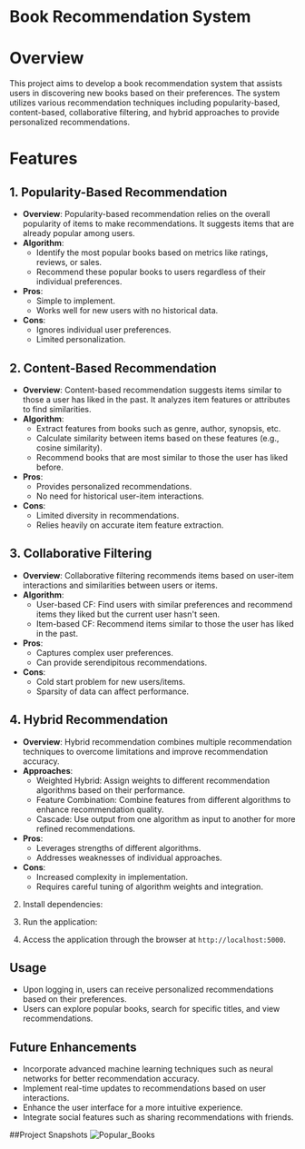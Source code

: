 # Book Recommendation System 


# Overview
This project aims to develop a book recommendation system that assists users in discovering new books based on their preferences. The system utilizes various recommendation techniques including popularity-based, content-based, collaborative filtering, and hybrid approaches to provide personalized recommendations.

# Features
## 1. Popularity-Based Recommendation
- **Overview**: Popularity-based recommendation relies on the overall popularity of items to make recommendations. It suggests items that are already popular among users.
- **Algorithm**: 
  - Identify the most popular books based on metrics like ratings, reviews, or sales.
  - Recommend these popular books to users regardless of their individual preferences.
- **Pros**:
  - Simple to implement.
  - Works well for new users with no historical data.
- **Cons**:
  - Ignores individual user preferences.
  - Limited personalization.

## 2. Content-Based Recommendation
- **Overview**: Content-based recommendation suggests items similar to those a user has liked in the past. It analyzes item features or attributes to find similarities.
- **Algorithm**: 
  - Extract features from books such as genre, author, synopsis, etc.
  - Calculate similarity between items based on these features (e.g., cosine similarity).
  - Recommend books that are most similar to those the user has liked before.
- **Pros**:
  - Provides personalized recommendations.
  - No need for historical user-item interactions.
- **Cons**:
  - Limited diversity in recommendations.
  - Relies heavily on accurate item feature extraction.

## 3. Collaborative Filtering
- **Overview**: Collaborative filtering recommends items based on user-item interactions and similarities between users or items.
- **Algorithm**: 
  - User-based CF: Find users with similar preferences and recommend items they liked but the current user hasn't seen.
  - Item-based CF: Recommend items similar to those the user has liked in the past.
- **Pros**:
  - Captures complex user preferences.
  - Can provide serendipitous recommendations.
- **Cons**:
  - Cold start problem for new users/items.
  - Sparsity of data can affect performance.

## 4. Hybrid Recommendation
- **Overview**: Hybrid recommendation combines multiple recommendation techniques to overcome limitations and improve recommendation accuracy.
- **Approaches**:
  - Weighted Hybrid: Assign weights to different recommendation algorithms based on their performance.
  - Feature Combination: Combine features from different algorithms to enhance recommendation quality.
  - Cascade: Use output from one algorithm as input to another for more refined recommendations.
- **Pros**:
  - Leverages strengths of different algorithms.
  - Addresses weaknesses of individual approaches.
- **Cons**:
  - Increased complexity in implementation.
  - Requires careful tuning of algorithm weights and integration.

2. Install dependencies:


3. Run the application:



4. Access the application through the browser at `http://localhost:5000`.

## Usage
- Upon logging in, users can receive personalized recommendations based on their preferences.
- Users can explore popular books, search for specific titles, and view recommendations.

## Future Enhancements
- Incorporate advanced machine learning techniques such as neural networks for better recommendation accuracy.
- Implement real-time updates to recommendations based on user interactions.
- Enhance the user interface for a more intuitive experience.
- Integrate social features such as sharing recommendations with friends.


##Project Snapshots
<img src=https://raw.githubusercontent.com/IAMPathak2702/Read-Books-Personalized-Recommendations/main/Extras/images/Popular_Books_streamlit.png, alt="Popular_Books">
